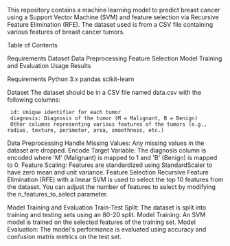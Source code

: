 This repository contains a machine learning model to predict breast cancer using a Support Vector Machine (SVM) and feature selection via Recursive Feature Elimination (RFE). The dataset used is from a CSV file containing various features of breast cancer tumors.

Table of Contents

Requirements
Dataset
Data Preprocessing
Feature Selection
Model Training and Evaluation
Usage
Results

Requirements
        Python 3.x
        pandas
        scikit-learn


Dataset
      The dataset should be in a CSV file named data.csv with the following columns:

     id: Unique identifier for each tumor
     diagnosis: Diagnosis of the tumor (M = Malignant, B = Benign)
     Other columns representing various features of the tumors (e.g., radius, texture, perimeter, area, smoothness, etc.)
Data Preprocessing
     Handle Missing Values: Any missing values in the dataset are dropped.
     Encode Target Variable: The diagnosis column is encoded where 'M' (Malignant) is mapped to 1 and 'B' (Benign) is mapped to 0.
Feature Scaling: Features are standardized using StandardScaler to have zero mean and unit variance.
     Feature Selection
     Recursive Feature Elimination (RFE) with a linear SVM is used to select the top 10 features from the dataset. You can adjust the number of features to select by modifying the n_features_to_select parameter.

Model Training and Evaluation
Train-Test Split: The dataset is split into training and testing sets using an 80-20 split.
Model Training: An SVM model is trained on the selected features of the training set.
Model Evaluation: The model's performance is evaluated using accuracy and confusion matrix metrics on the test set.
